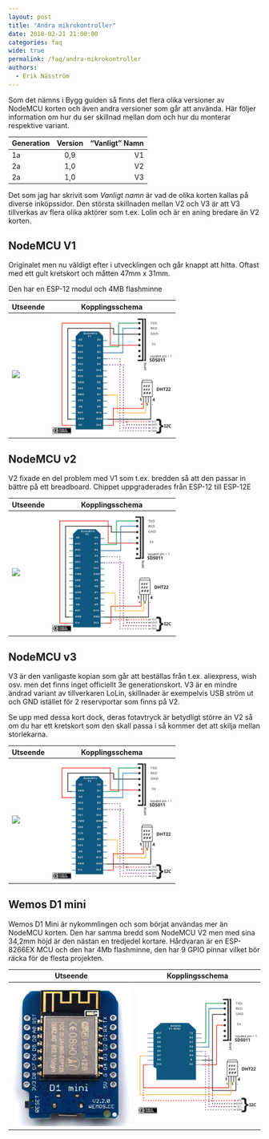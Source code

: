 ```yaml
---
layout: post
title: "Andra mikrokontroller"
date: 2018-02-21 21:00:00
categories: faq
wide: true
permalink: /faq/andra-mikrokontroller
authors:
  - Erik Näsström
---
```


Som det nämns i Bygg guiden så finns det flera olika versioner av NodeMCU korten och även andra versioner som går att använda. Här följer information om hur du ser skillnad mellan dom och hur du monterar respektive variant.

| Generation        | Version           | “Vanligt” Namn  |
| ------------- |:-------------:| -----:|
| 1a      | 0,9 | V1 |
| 2a      | 1,0      |   V2 |
| 2a | 1,0      |    V3 |

Det som jag har skrivit som _Vanligt namn_ är vad de olika korten kallas på diverse inköpssidor. Den största skillnaden mellan V2 och V3
är att V3 tillverkas av flera olika aktörer som t.ex. Lolin och är en aning bredare än V2 korten.

## NodeMCU V1
Originalet men nu väldigt efter i utvecklingen och går knappt att hitta. Oftast med ett gult kretskort och måtten 47mm x 31mm.

Den har en ESP-12 modul och 4MB flashminne

| Utseende        | Kopplingsschema           |
| ------------- |:-------------:| 
| <img src="https://i1.wp.com/www.esp8266learning.com/wp-content/uploads/2016/03/NodeMCU-v0.9.jpg" width="240" /> | <img src="/assets/NodeMCU_v1.svg" width="240" /> |

## NodeMCU v2

V2 fixade en del problem med V1 som t.ex. bredden så att den passar in bättre på ett breadboard. Chippet uppgraderades från ESP-12 till ESP-12E

| Utseende        | Kopplingsschema           |
| ------------- |:-------------:| 
| <img src="https://www.conrad.com/medias/global/ce/9000_9999/9400/9430/9437/1613301_ZB_00_FB.EPS_1000.jpg" width="240" /> | <img src="/assets/NodeMCU_v2.svg" width="240" /> |


## NodeMCU v3

V3 är den vanligaste kopian som går att beställas från t.ex. aliexpress, wish osv. men det finns inget officiellt 3e generationskort. V3 är en mindre ändrad variant av tillverkaren LoLin, skillnader är exempelvis USB ström ut och GND istället för 2 reservportar som finns på V2.

Se upp med dessa kort dock, deras fotavtryck är betydligt större än V2 så om du har ett kretskort som den skall passa i så kommer det att skilja mellan storlekarna.

| Utseende        | Kopplingsschema           |
| ------------- |:-------------:| 
| <img src="https://cdn.tindiemedia.com/images/resize/ewVRNa1aQJp9kjQbuJhJnCYxkIk=/p/full-fit-in/2400x1600/i/52445/products/2016-06-26T18%3A06%3A06.695Z-2.jpg" width="240" /> | <img src="/assets/NodeMCU_v3.svg" width="240" /> |

## Wemos D1 mini

Wemos D1 Mini är nykommlingen och som börjat användas mer än NodeMCU korten. Den har samma bredd som NodeMCU V2 men med sina 34,2mm höjd är den nästan en tredjedel kortare. Hårdvaran är en ESP-8266EX MCU och den har 4Mb flashminne, den har 9 GPIO pinnar vilket bör räcka för de flesta projekten.

| Utseende        | Kopplingsschema           |
| ------------- |:-------------:| 
| <img src="/assets/wemos_photo.jpeg" width="240" /> | <img src="/assets/Wemos_D1_Mini.svg" width="240" /> |
